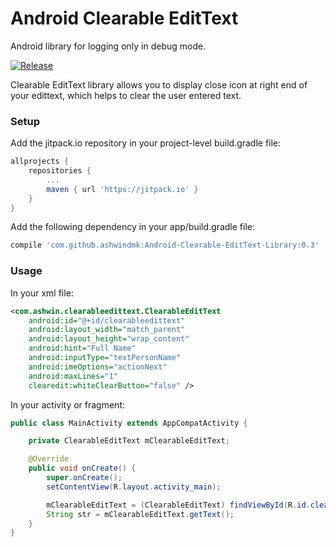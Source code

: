 # Android Clearable EditText
Android library for logging only in debug mode.

[![Release](https://jitpack.io/v/jitpack/maven-simple.svg)](https://jitpack.io/#ashwindmk/Android-Clearable-EditText-Library)

Clearable EditText library allows you to display close icon at right end of your edittext, which helps to clear the user entered text.

### Setup

Add the jitpack.io repository in your project-level build.gradle file:
```gradle
allprojects {
    repositories {
        ...
        maven { url 'https://jitpack.io' }
    }
}
```

Add the following dependency in your app/build.gradle file:
```gradle
compile 'com.github.ashwindmk:Android-Clearable-EditText-Library:0.3'
```

### Usage

In your xml file:
```xml
<com.ashwin.clearableedittext.ClearableEditText
    android:id="@+id/clearableedittext"
    android:layout_width="match_parent"
    android:layout_height="wrap_content"
    android:hint="Full Name"
    android:inputType="textPersonName"
    android:imeOptions="actionNext"
    android:maxLines="1"
    clearedit:whiteClearButton="false" />
```

In your activity or fragment:
```java
public class MainActivity extends AppCompatActivity {

    private ClearableEditText mClearableEditText;

    @Override
    public void onCreate() {
        super.onCreate();
        setContentView(R.layout.activity_main);

        mClearableEditText = (ClearableEditText) findViewById(R.id.clearableedittext);
        String str = mClearableEditText.getText();
    }
}
```
